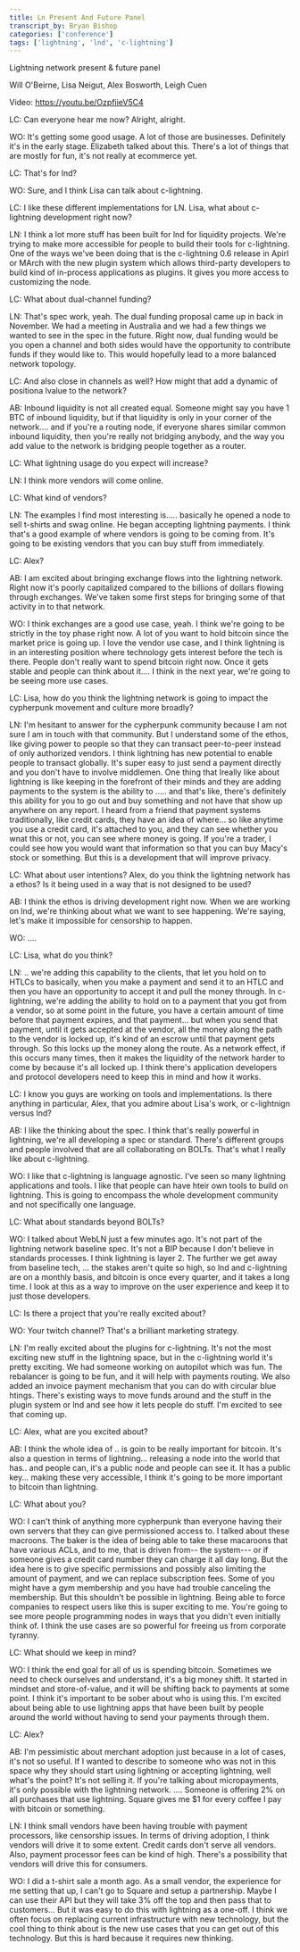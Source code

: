 ```yaml
---
title: Ln Present And Future Panel
transcript_by: Bryan Bishop
categories: ['conference']
tags: ['lightning', 'lnd', 'c-lightning']
---
```


Lightning network present & future panel

Will O'Beirne, Lisa Neigut, Alex Bosworth, Leigh Cuen

Video: https://youtu.be/OzpfiieV5C4

LC: Can everyone hear me now? Alright, alright.

WO: It's getting some good usage. A lot of those are businesses. Definitely it's in the early stage. Elizabeth talked about this. There's a lot of things that are mostly for fun, it's not really at ecommerce yet.

LC: That's for lnd?

WO: Sure, and I think Lisa can talk about c-lightning.

LC: I like these different implementations for LN. Lisa, what about c-lightning development right now?

LN: I think a lot more stuff has been built for lnd for liquidity projects. We're trying to make more accessible for people to build their tools for c-lightning. One of the ways we've been doing that is the c-lightning 0.6 release in Apirl or MArch with the new plugin system which allows third-party developers to build kind of in-process applications as plugins. It gives you more access to customizing the node.

LC: What about dual-channel funding?

LN: That's spec work, yeah. The dual funding proposal came up in back in November. We had a meeting in Australia and we had a few things we wanted to see in the spec in the future. Right now, dual funding would be you open a channel and both sides would have the opportunity to contribute funds if they would like to. This would hopefully lead to a more balanced network topology.

LC: And also close in channels as well? How might that add a dynamic of positiona lvalue to the network?

AB: Inbound liquidity is not all created equal. Someone might say you have 1 BTC of inbound liquidity, but if that liquidity is only in your corner of the network.... and if you're a routing node, if everyone shares similar common inbound liquidity, then you're really not bridging anybody, and the way you add value to the network is bridging people together as a router.

LC: What lightning usage do you expect will increase?

LN: I think more vendors will come online.

LC: What kind of vendors?

LN: The examples I find most interesting is..... basically he opened a node to sell t-shirts and swag online. He began accepting lightning payments. I think that's a good example of where vendors is going to be coming from. It's going to be existing vendors that you can buy stuff from immediately.

LC: Alex?

AB: I am excited about bringing exchange flows into the lightning network. Right now it's poorly capitalized compared to the billions of dollars flowing through exchanges. We've taken some first steps for bringing some of that activity in to that network.

WO: I think exchanges are a good use case, yeah. I think we're going to be strictly in the toy phase right now. A lot of you want to hold bitcoin since the market price is going up. I love the vendor use case, and I think lightning is in an interesting position where technology gets interest before the tech is there. People don't really want to spend bitcoin right now. Once it gets stable and people can think about it.... I think in the next year, we're going to be seeing more use cases.

LC: Lisa, how do you think the lightning network is going to impact the cypherpunk movement and culture more broadly?

LN: I'm hesitant to answer for the cypherpunk community because I am not sure I am in touch with that community. But I understand some of the ethos, like giving power to people so that they can transact peer-to-peer instead of only authorized vendors. I think lightning has new potential to enable people to transact globally. It's super easy to just send a payment directly and you don't have to involve middlemen. One thing that Ireally like about lightning is like keeping in the forefront of their minds and they are adding payments to the system is the ability to ..... and that's like, there's definitely this ability for you to go out and buy something and not have that show up anywhere on any report. I heard from a friend that payment systems traditionally, like credit cards, they have an idea of where... so like anytime you use a credit card, it's attached to you, and they can see whether you wnat this or not, you can see where money is going. If you're a trader, I could see how you would want that information so that you can buy Macy's stock or something. But this is a development that will improve privacy.

LC: What about user intentions? Alex, do you think the lightning network has a ethos? Is it being used in a way that is not designed to be used?

AB: I think the ethos is driving development right now. When we are working on lnd, we're thinking about what we want to see happening. We're saying, let's make it impossible for censorship to happen.

WO: ....

LC: Lisa, what do you think?

LN: .. we're adding this capability to the clients, that let you hold on to HTLCs to basically, when you make a payment and send it to an HTLC and then you have an opportunity to accept it and pull the money through. In c-lightning, we're adding the ability to hold on to a payment that you got from a vendor, so at some point in the future, you have a certain amount of time before that payment expires, and that payment... but when you send that payment, until it gets accepted at the vendor, all the money along the path to the vendor is locked up, it's kind of an escrow until that payment gets through. So this locks up the money along the route. As a network effect, if this occurs many times, then it makes the liquidity of the network harder to come by because it's all locked up. I think there's application developers and protocol developers need to keep this in mind and how it works.

LC: I know you guys are working on tools and implementations. Is there anything in particular, Alex, that you admire about Lisa's work, or c-lightnign versus lnd?

AB: I like the thinking about the spec. I think that's really powerful in lightning, we're all developing a spec or standard. There's different groups and people involved that are all collaborating on BOLTs. That's what I really like about c-lightning.

WO: I like that c-lightning is language agnostic. I've seen so many lightning applications and tools. I like that people can have hteir own tools to build on lightning. This is going to encompass the whole development community and not specifically one language.

LC: What about standards beyond BOLTs?

WO: I talked about WebLN just a few minutes ago. It's not part of the lightning network baseline spec. It's not a BIP because I don't believe in standards processes. I think lightning is layer 2. The further we get away from baseline tech, ... the stakes aren't quite so high, so lnd and c-lightning are on a monthly basis, and bitcoin is once every quarter, and it takes a long time. I look at this as a way to improve on the user experience and keep it to just those developers.

LC: Is there a project that you're really excited about?

WO: Your twitch channel? That's a brilliant marketing strategy.

LN: I'm really excited about the plugins for c-lightning. It's not the most exciting new stuff in the lightning space, but in the c-lightning world it's pretty exciting. We had someone working on autopilot which was fun. The rebalancer is going to be fun, and it will help with payments routing. We also added an invoice payment mechanism that you can do with circular blue htings. There's existing ways to move funds around and the stuff in the plugin system or lnd and see how it lets people do stuff. I'm excited to see that coming up.

LC: Alex, what are you excited about?

AB: I think the whole idea of .. is goin to be really important for bitcoin. It's also a question in terms of lightning... releasing a node into the world that has.. and people can, it's a public node and people can see it. It has a public key... making these very accessible, I think it's going to be more important to bitcoin than lightning.

LC: What about you?

WO: I can't think of anything more cypherpunk than everyone having their own servers that they can give permissioned access to. I talked about these macroons. The baker is the idea of being able to take these macaroons that have various ACLs, and to me, that is driven from-- the system--- or if someone gives a credit card number they can charge it all day long. But the idea here is to give specific permissions and possibly also limiting the amount of payment, and we can replace subscription fees. Some of you might have a gym membership and you have had trouble canceling the membership. But this shouldn't be possible in lightning. Being able to force companies to respect users like this is super exciting to me. You're going to see more people programming nodes in ways that you didn't even initially think of. I think the use cases are so powerful for freeing us from corporate tyranny.

LC: What should we keep in mind?

WO: I think the end goal for all of us is spending bitcoin. Sometimes we need to check ourselves and understand, it's a big money shift. It started in mindset and store-of-value, and it will be shifting back to payments at some point. I think it's important to be sober about who is using this. I'm excited about being able to use lightning apps that have been built by people around the world without having to send your payments through them.

LC: Alex?

AB: I'm pessimistic about merchant adoption just because in a lot of cases, it's not so useful. If I wanted to describe to someone who was not in this space why they should start using lightning or accepting lightning, well what's the point? It's not selling it. If you're talking about micropayments, it's only possible with the lightning network. .... Someone is offering 2% on all purchases that use lightning. Square gives me $1 for every coffee I pay with bitcoin or something.

LN: I think small vendors have been having trouble with payment processors, like censorship issues. In terms of driving adoption, I think vendors will drive it to some extent. Credit cards don't serve all vendors. Also, payment processor fees can be kind of high. There's a possibility that vendors will drive this for consumers.

WO: I did a t-shirt sale a month ago. As a small vendor, the experience for me setting that up, I can't go to Square and setup a partnership. Maybe I can use their API but they will take 3% off the top and then pass that to customers... But it was easy to do this with lightning as a one-off. I think we often focus on replacing current infrastructure with new technology, but the cool thing to think about is the new use cases that you can get out of this technology. But this is hard because it requires new thinking.



